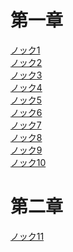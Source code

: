 # 第一章<br/>

[ノック1](https://github.com/TS-0910/100fungos_1st/blob/main/%E3%83%8E%E3%83%83%E3%82%AF1-checkpoint.ipynb)<br/>
[ノック2](https://github.com/TS-0910/100fungos_1st/blob/main/%E3%83%8E%E3%83%83%E3%82%AF2-checkpoint.ipynb)<br/>
[ノック3](https://github.com/TS-0910/100fungos_1st/blob/main/%E3%83%8E%E3%83%83%E3%82%AF3-checkpoint.ipynb)<br/>
[ノック4](https://github.com/TS-0910/100fungos_1st/blob/main/%E3%83%8E%E3%83%83%E3%82%AF4-checkpoint.ipynb)<br/>
[ノック5](https://github.com/TS-0910/100fungos_1st/blob/main/%E3%83%8E%E3%83%83%E3%82%AF5-checkpoint.ipynb)<br/>
[ノック6](https://github.com/TS-0910/100fungos_1st/blob/main/%E3%83%8E%E3%83%83%E3%82%AF6-checkpoint.ipynb)<br/>
[ノック7](https://github.com/TS-0910/100fungos_1st/blob/main/%E3%83%8E%E3%83%83%E3%82%AF7-checkpoint.ipynb)<br/>
[ノック8](https://github.com/TS-0910/100fungos_1st/blob/main/%E3%83%8E%E3%83%83%E3%82%AF8-checkpoint.ipynb)<br/>
[ノック9](https://github.com/TS-0910/100fungos_1st/blob/main/%E3%83%8E%E3%83%83%E3%82%AF9-checkpoint.ipynb)<br/>
[ノック10](https://github.com/TS-0910/100fungos_1st/blob/main/%E3%83%8E%E3%83%83%E3%82%AF10-checkpoint.ipynb)<br/>

# 第二章<br/>
[ノック11]()

